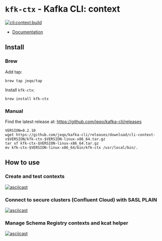 # `kfk-ctx` - Kafka CLI: context

[![cli:context:build](https://github.com/jeqo/kafka-cli/actions/workflows/cli-context-build.yml/badge.svg)](https://github.com/jeqo/kafka-cli/actions/workflows/cli-context-build.yml)

- [Documentation](./docs/kfk-ctx.adoc)

## Install

### Brew

Add tap:

```shell
brew tap jeqo/tap
```

Install `kfk-ctx`:

```shell
brew install kfk-ctx
```

### Manual

Find the latest release at: <https://github.com/jeqo/kafka-cli/releases>

```shell
VERSION=0.2.10
wget https://github.com/jeqo/kafka-cli/releases/download/cli-context-v$VERSION/kfk-ctx-$VERSION-linux-x86_64.tar.gz
tar xf kfk-ctx-$VERSION-linux-x86_64.tar.gz
mv kfk-ctx-$VERSION-linux-x86_64/bin/kfk-ctx /usr/local/bin/.
```

## How to use

### Create and test contexts

[![asciicast](https://asciinema.org/a/uvnrAtccwqxVa4siJDD0TnWRx.svg)](https://asciinema.org/a/uvnrAtccwqxVa4siJDD0TnWRx)

### Connect to secure clusters (Confluent Cloud) with SASL PLAIN

[![asciicast](https://asciinema.org/a/MXDxnSlgXORPUBJRooGnOFh0A.svg)](https://asciinema.org/a/MXDxnSlgXORPUBJRooGnOFh0A)

### Manage Schema Registry contexts and kcat helper

[![asciicast](https://asciinema.org/a/59TulLyBo7ivMAZhofwrCdhvk.svg)](https://asciinema.org/a/59TulLyBo7ivMAZhofwrCdhvk)
